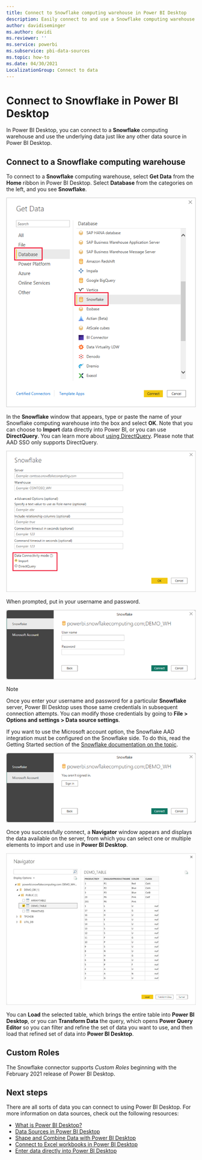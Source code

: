 ```yaml
---
title: Connect to Snowflake computing warehouse in Power BI Desktop
description: Easily connect to and use a Snowflake computing warehouse in Power BI Desktop
author: davidiseminger
ms.author: davidi
ms.reviewer: ''
ms.service: powerbi
ms.subservice: pbi-data-sources
ms.topic: how-to
ms.date: 04/30/2021
LocalizationGroup: Connect to data
---
```

# Connect to Snowflake in Power BI Desktop
In Power BI Desktop, you can connect to a **Snowflake** computing warehouse and use the underlying data just like any other data source in Power BI Desktop. 

## Connect to a Snowflake computing warehouse
To connect to a **Snowflake** computing warehouse, select **Get Data** from the **Home** ribbon in Power BI Desktop. Select **Database** from the categories on the left, and you see **Snowflake**.

![Screenshot of the Get Data dialog, showing the Snowflake database selection.](media/desktop-connect-snowflake/connect-snowflake-2b.png)

In the **Snowflake** window that appears, type or paste the name of your Snowflake computing warehouse into the box and select **OK**. Note that you can choose to **Import** data directly into Power BI, or you can use **DirectQuery**. You can learn more about [using DirectQuery](desktop-use-directquery.md). Please note that AAD SSO only supports DirectQuery.

![Screenshot of the Snowflake dialog, showing the Import radio button selected.](media/desktop-connect-snowflake/connect-snowflake-3.png)

When prompted, put in your username and password.

![Screenshot of the Snowflake credential prompt, showing the Username and Password fields.](media/desktop-connect-snowflake/connect-snowflake-4.png)

> [!NOTE]
> Once you enter your username and password for a particular **Snowflake** server, Power BI Desktop uses those same credentials in subsequent connection attempts. You can modify those credentials by going to **File > Options and settings > Data source settings**.
> 
> 

If you want to use the Microsoft account option, the Snowflake AAD integration must be configured on the Snowflake side. To do this, read the Getting Started section of the [Snowflake documentation on the topic](https://docs.snowflake.net/manuals/user-guide/oauth-powerbi.html#power-bi-sso-to-snowflake).

![Microsoft account authentication type in Snowflake connector.](media/desktop-connect-snowflake/connect-snowflake-6.png)


Once you successfully connect, a **Navigator** window appears and displays the data available on the server, from which you can select one or multiple elements to import and use in **Power BI Desktop**.

![ODBC Error 28000 causing a failure to connect.](media/desktop-connect-snowflake/connect-snowflake-5.png)

You can **Load** the selected table, which brings the entire table into **Power BI Desktop**, or you can **Transform Data** the query, which opens **Power Query Editor** so you can filter and refine the set of data you want to use, and then load that refined set of data into **Power BI Desktop**.

## Custom Roles

The Snowflake connector supports *Custom Roles* beginning with the February 2021 release of Power BI Desktop.

## Next steps
There are all sorts of data you can connect to using Power BI Desktop. For more information on data sources, check out the following resources:

* [What is Power BI Desktop?](../fundamentals/desktop-what-is-desktop.md)
* [Data Sources in Power BI Desktop](desktop-data-sources.md)
* [Shape and Combine Data with Power BI Desktop](desktop-shape-and-combine-data.md)
* [Connect to Excel workbooks in Power BI Desktop](desktop-connect-excel.md)   
* [Enter data directly into Power BI Desktop](desktop-enter-data-directly-into-desktop.md)   
